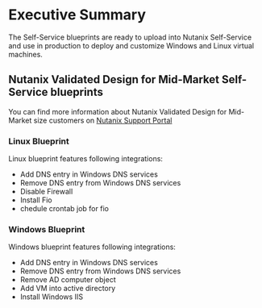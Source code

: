 # Executive Summary

The Self-Service blueprints are ready to upload into Nutanix Self-Service and use in production to deploy and customize Windows and Linux virtual machines.

## Nutanix Validated Design for Mid-Market Self-Service blueprints

You can find more information about Nutanix Validated Design for Mid-Market size customers on [Nutanix Support Portal](https://portal.nutanix.com/page/documents/nutanix-validated-design/list)

### Linux Blueprint

Linux blueprint features following integrations:
- Add DNS entry in Windows DNS services
- Remove DNS entry from Windows DNS services
- Disable Firewall
- Install Fio
- chedule crontab job for fio

### Windows Blueprint

Windows blueprint features following integrations:
- Add DNS entry in Windows DNS services
- Remove DNS entry from Windows DNS services
- Remove AD computer object
- Add VM into active directory
- Install Windows IIS

